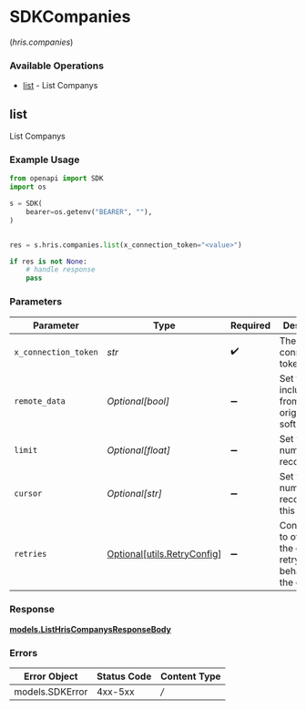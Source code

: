 # SDKCompanies
(*hris.companies*)

### Available Operations

* [list](#list) - List  Companys

## list

List  Companys

### Example Usage

```python
from openapi import SDK
import os

s = SDK(
    bearer=os.getenv("BEARER", ""),
)


res = s.hris.companies.list(x_connection_token="<value>")

if res is not None:
    # handle response
    pass

```

### Parameters

| Parameter                                                           | Type                                                                | Required                                                            | Description                                                         |
| ------------------------------------------------------------------- | ------------------------------------------------------------------- | ------------------------------------------------------------------- | ------------------------------------------------------------------- |
| `x_connection_token`                                                | *str*                                                               | :heavy_check_mark:                                                  | The connection token                                                |
| `remote_data`                                                       | *Optional[bool]*                                                    | :heavy_minus_sign:                                                  | Set to true to include data from the original software.             |
| `limit`                                                             | *Optional[float]*                                                   | :heavy_minus_sign:                                                  | Set to get the number of records.                                   |
| `cursor`                                                            | *Optional[str]*                                                     | :heavy_minus_sign:                                                  | Set to get the number of records after this cursor.                 |
| `retries`                                                           | [Optional[utils.RetryConfig]](../../models/utils/retryconfig.md)    | :heavy_minus_sign:                                                  | Configuration to override the default retry behavior of the client. |


### Response

**[models.ListHrisCompanysResponseBody](../../models/listhriscompanysresponsebody.md)**
### Errors

| Error Object    | Status Code     | Content Type    |
| --------------- | --------------- | --------------- |
| models.SDKError | 4xx-5xx         | */*             |
